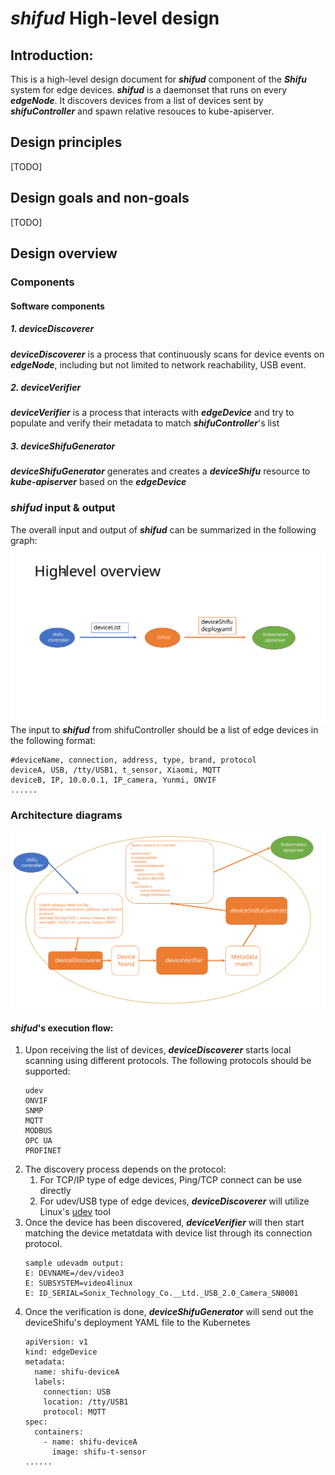 # ***shifud*** High-level design

## Introduction:
This is a high-level design document for ***shifud*** component of the ***Shifu*** system for edge devices. ***shifud*** is a daemonset that runs on every ***edgeNode***. It discovers devices from a list of devices sent by ***shifuController*** and spawn relative resouces to kube-apiserver.    

## Design principles
[TODO]

## Design goals and non-goals
[TODO]

## Design overview
  

### Components

#### Software components

##### 1. ***deviceDiscoverer***
***deviceDiscoverer*** is a process that continuously scans for device events on ***edgeNode***, including but not limited to network reachability, USB event.

##### 2. ***deviceVerifier***
***deviceVerifier*** is a process that interacts with ***edgeDevice*** and try to populate and verify their metadata to match ***shifuController***'s list

##### 3. ***deviceShifuGenerator***
***deviceShifuGenerator*** generates and creates a ***deviceShifu*** resource to ***kube-apiserver*** based on the ***edgeDevice***

### ***shifud*** input & output
The overall input and output of ***shifud*** can be summarized in the following graph:
[![shifud input and output overview](/img/shifud-input-output.svg)](/img/shifud-input-output.svg)    
The input to ***shifud*** from shifuController should be a list of edge devices in the following format:    
```
#deviceName, connection, address, type, brand, protocol
deviceA, USB, /tty/USB1, t_sensor, Xiaomi, MQTT
deviceB, IP, 10.0.0.1, IP_camera, Yunmi, ONVIF
......
```

### Architecture diagrams
[![shifud design overview](/img/shifud-design-overview.svg)](/img/shifud-design-overview.svg)    

#### ***shifud***'s execution flow:
1. Upon receiving the list of devices, ***deviceDiscoverer*** starts local scanning using different protocols. The following protocols should be supported:
   ```
   udev
   ONVIF
   SNMP
   MQTT
   MODBUS
   OPC UA
   PROFINET
   ```
2. The discovery process depends on the protocol:
    1. For TCP/IP type of edge devices, Ping/TCP connect can be use directly
    2. For udev/USB type of edge devices, ***deviceDiscoverer*** will utilize Linux's [udev](https://man7.org/linux/man-pages/man7/udev.7.html) tool    
3. Once the device has been discovered, ***deviceVerifier*** will then start matching the device metatdata with device list through its connection protocol.
    ```
    sample udevadm output:
    E: DEVNAME=/dev/video3
    E: SUBSYSTEM=video4linux
    E: ID_SERIAL=Sonix_Technology_Co.__Ltd._USB_2.0_Camera_SN0001
    ```
4. Once the verification is done, ***deviceShifuGenerator*** will send out the deviceShifu's deployment YAML file to the Kubernetes
    ```
    apiVersion: v1
    kind: edgeDevice
    metadata:
      name: shifu-deviceA
      labels:
        connection: USB
        location: /tty/USB1
        protocol: MQTT
    spec:
      containers:
        - name: shifu-deviceA
          image: shifu-t-sensor
    ......
    ```
